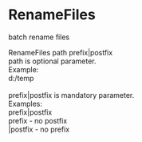 # RenameFiles
batch rename files

RenameFiles path prefix|postfix<br>
path is optional parameter.<br>
Example:<br>
d:/temp<br>
<br>
prefix|postfix is mandatory parameter.<br>
Examples:<br>
prefix|postfix<br>
prefix - no postfix<br>
|postfix - no prefix<br>
